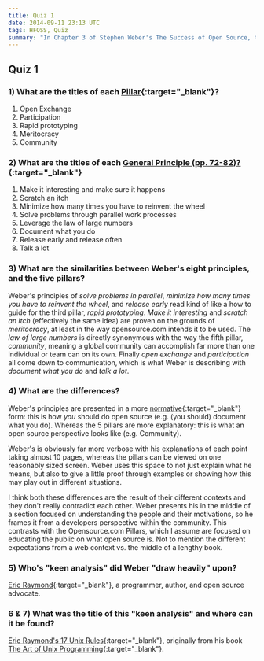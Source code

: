 ```yaml
---
title: Quiz 1
date: 2014-09-11 23:13 UTC
tags: HFOSS, Quiz
summary: "In Chapter 3 of Stephen Weber's The Success of Open Source, there was a listing of eight 'General Principles' contained within the chapter. Last week, we discussed in class the five pillars of 'The Open Source Way.' This is a quiz on the differences and similarities of these two lists."
---
```


## Quiz 1

### 1) What are the titles of each [Pillar](http://opensource.com/open-source-way){:target="_blank"}?

1. Open Exchange
2. Participation
3. Rapid prototyping
4. Meritocracy
5. Community

### 2) What are the titles of each [General Principle (pp. 72-82)?](http://hfoss-fossrit.rhcloud.com/static/books/decause-Weber-SuccessofOpenSource-Chap3.pdf){:target="_blank"}

1. Make it interesting and make sure it happens
2. Scratch an itch
3. Minimize how many times you have to reinvent the wheel
4. Solve problems through parallel work processes
5. Leverage the law of large numbers
6. Document what you do
7. Release early and release often
8. Talk a lot

### 3) What are the similarities between Weber's eight principles, and the five pillars?

Weber's principles of *solve problems in parallel*, *minimize how many times you have to reinvent the wheel*, and *release early* read kind of like a how to guide for the third pillar, *rapid prototyping*. *Make it interesting* and *scratch an itch* (effectively the same idea) are proven on the grounds of *meritocracy*, at least in the way opensource.com intends it to be used. The *law of large numbers* is directly synonymous with the way the fifth pillar, *community*, meaning a global community can accomplish far more than one individual or team can on its own. Finally *open exchange* and *participation* all come down to communication, which is what Weber is describing with *document what you do* and *talk a lot*.

### 4) What are the differences?

Weber's principles are presented in a more [normative](http://en.wikipedia.org/wiki/Normative){:target="_blank"} form: this is how *you* should do open source (e.g. (you should) document what you do). Whereas the 5 pillars are more explanatory: this is what an open source perspective looks like (e.g. Community).  

Weber's is obviously far more verbose with his explanations of each point taking almost 10 pages, whereas the pillars can be viewed on one reasonably sized screen. Weber uses this space to not just explain what he means, but also to give a little proof through examples or showing how this may play out in different situations.

I think both these differences are the result of their different contexts and they don't really contradict each other. Weber presents his in the middle of a section focused on understanding the people and their motivations, so he frames it from a developers perspective within the community. This contrasts with the Opensource.com Pillars, which I assume are focused on educating the public on what open source is. Not to mention the different expectations from a web context vs. the middle of a lengthy book.

### 5) Who's "keen analysis" did Weber "draw heavily" upon?

[Eric Raymond](http://en.wikipedia.org/wiki/Eric_S._Raymond){:target="_blank"}, a programmer, author, and open source advocate.

### 6 & 7) What was the title of this "keen analysis" and where can it be found?
[Eric Raymond's 17 Unix Rules](http://en.wikipedia.org/wiki/Unix_philosophy#Eric_Raymond.E2.80.99s_17_Unix_Rules){:target="_blank"}, originally from his book [The Art of Unix Programming](http://en.wikipedia.org/wiki/The_Art_of_Unix_Programming){:target="_blank"}.

